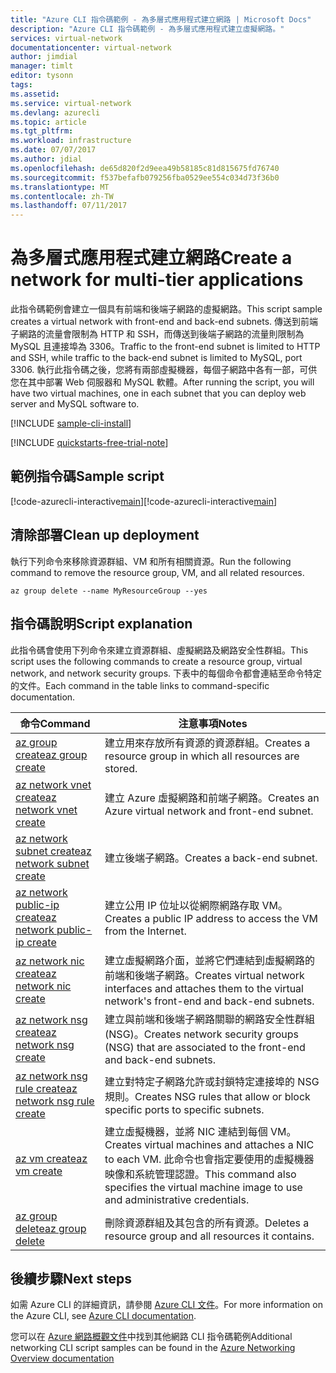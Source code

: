 ```yaml
---
title: "Azure CLI 指令碼範例 - 為多層式應用程式建立網路 | Microsoft Docs"
description: "Azure CLI 指令碼範例 - 為多層式應用程式建立虛擬網路。"
services: virtual-network
documentationcenter: virtual-network
author: jimdial
manager: timlt
editor: tysonn
tags: 
ms.assetid: 
ms.service: virtual-network
ms.devlang: azurecli
ms.topic: article
ms.tgt_pltfrm: 
ms.workload: infrastructure
ms.date: 07/07/2017
ms.author: jdial
ms.openlocfilehash: de65d820f2d9eea49b58185c81d815675fd76740
ms.sourcegitcommit: f537befafb079256fba0529ee554c034d73f36b0
ms.translationtype: MT
ms.contentlocale: zh-TW
ms.lasthandoff: 07/11/2017
---
```

# <a name="create-a-network-for-multi-tier-applications"></a><span data-ttu-id="1be2b-103">為多層式應用程式建立網路</span><span class="sxs-lookup"><span data-stu-id="1be2b-103">Create a network for multi-tier applications</span></span>

<span data-ttu-id="1be2b-104">此指令碼範例會建立一個具有前端和後端子網路的虛擬網路。</span><span class="sxs-lookup"><span data-stu-id="1be2b-104">This script sample creates a virtual network with front-end and back-end subnets.</span></span> <span data-ttu-id="1be2b-105">傳送到前端子網路的流量會限制為 HTTP 和 SSH，而傳送到後端子網路的流量則限制為 MySQL 且連接埠為 3306。</span><span class="sxs-lookup"><span data-stu-id="1be2b-105">Traffic to the front-end subnet is limited to HTTP and SSH, while traffic to the back-end subnet is limited to MySQL, port 3306.</span></span> <span data-ttu-id="1be2b-106">執行此指令碼之後，您將有兩部虛擬機器，每個子網路中各有一部，可供您在其中部署 Web 伺服器和 MySQL 軟體。</span><span class="sxs-lookup"><span data-stu-id="1be2b-106">After running the script, you will have two virtual machines, one in each subnet that you can deploy web server and MySQL software to.</span></span>

[!INCLUDE [sample-cli-install](../../../includes/sample-cli-install.md)]

[!INCLUDE [quickstarts-free-trial-note](../../../includes/quickstarts-free-trial-note.md)]


## <a name="sample-script"></a><span data-ttu-id="1be2b-107">範例指令碼</span><span class="sxs-lookup"><span data-stu-id="1be2b-107">Sample script</span></span>


<span data-ttu-id="1be2b-108">[!code-azurecli-interactive[main](../../../cli_scripts/virtual-network/virtual-network-multi-tier-application/virtual-network-multi-tier-application.sh  "多層式應用程式的虛擬網路")]</span><span class="sxs-lookup"><span data-stu-id="1be2b-108">[!code-azurecli-interactive[main](../../../cli_scripts/virtual-network/virtual-network-multi-tier-application/virtual-network-multi-tier-application.sh  "Virtual network for multi-tier application")]</span></span>

## <a name="clean-up-deployment"></a><span data-ttu-id="1be2b-109">清除部署</span><span class="sxs-lookup"><span data-stu-id="1be2b-109">Clean up deployment</span></span> 

<span data-ttu-id="1be2b-110">執行下列命令來移除資源群組、VM 和所有相關資源。</span><span class="sxs-lookup"><span data-stu-id="1be2b-110">Run the following command to remove the resource group, VM, and all related resources.</span></span>

```azurecli
az group delete --name MyResourceGroup --yes
```

## <a name="script-explanation"></a><span data-ttu-id="1be2b-111">指令碼說明</span><span class="sxs-lookup"><span data-stu-id="1be2b-111">Script explanation</span></span>

<span data-ttu-id="1be2b-112">此指令碼會使用下列命令來建立資源群組、虛擬網路及網路安全性群組。</span><span class="sxs-lookup"><span data-stu-id="1be2b-112">This script uses the following commands to create a resource group, virtual network,  and network security groups.</span></span> <span data-ttu-id="1be2b-113">下表中的每個命令都會連結至命令特定的文件。</span><span class="sxs-lookup"><span data-stu-id="1be2b-113">Each command in the table links to command-specific documentation.</span></span>

| <span data-ttu-id="1be2b-114">命令</span><span class="sxs-lookup"><span data-stu-id="1be2b-114">Command</span></span> | <span data-ttu-id="1be2b-115">注意事項</span><span class="sxs-lookup"><span data-stu-id="1be2b-115">Notes</span></span> |
|---|---|
| [<span data-ttu-id="1be2b-116">az group create</span><span class="sxs-lookup"><span data-stu-id="1be2b-116">az group create</span></span>](/cli/azure/group#create) | <span data-ttu-id="1be2b-117">建立用來存放所有資源的資源群組。</span><span class="sxs-lookup"><span data-stu-id="1be2b-117">Creates a resource group in which all resources are stored.</span></span> |
| [<span data-ttu-id="1be2b-118">az network vnet create</span><span class="sxs-lookup"><span data-stu-id="1be2b-118">az network vnet create</span></span>](/cli/azure/network/vnet#create) | <span data-ttu-id="1be2b-119">建立 Azure 虛擬網路和前端子網路。</span><span class="sxs-lookup"><span data-stu-id="1be2b-119">Creates an Azure virtual network and front-end subnet.</span></span> |
| [<span data-ttu-id="1be2b-120">az network subnet create</span><span class="sxs-lookup"><span data-stu-id="1be2b-120">az network subnet create</span></span>](/cli/azure/network/vnet/subnet#create) | <span data-ttu-id="1be2b-121">建立後端子網路。</span><span class="sxs-lookup"><span data-stu-id="1be2b-121">Creates a back-end subnet.</span></span> |
| [<span data-ttu-id="1be2b-122">az network public-ip create</span><span class="sxs-lookup"><span data-stu-id="1be2b-122">az network public-ip create</span></span>](/cli/azure/network/public-ip#create) | <span data-ttu-id="1be2b-123">建立公用 IP 位址以從網際網路存取 VM。</span><span class="sxs-lookup"><span data-stu-id="1be2b-123">Creates a public IP address to access the VM from the Internet.</span></span> |
| [<span data-ttu-id="1be2b-124">az network nic create</span><span class="sxs-lookup"><span data-stu-id="1be2b-124">az network nic create</span></span>](/cli/azure/network/nic#create) | <span data-ttu-id="1be2b-125">建立虛擬網路介面，並將它們連結到虛擬網路的前端和後端子網路。</span><span class="sxs-lookup"><span data-stu-id="1be2b-125">Creates virtual network interfaces and attaches them to the virtual network's front-end and back-end subnets.</span></span> |
| [<span data-ttu-id="1be2b-126">az network nsg create</span><span class="sxs-lookup"><span data-stu-id="1be2b-126">az network nsg create</span></span>](/cli/azure/network/nsg#create) | <span data-ttu-id="1be2b-127">建立與前端和後端子網路關聯的網路安全性群組 (NSG)。</span><span class="sxs-lookup"><span data-stu-id="1be2b-127">Creates network security groups (NSG) that are associated to the front-end and back-end subnets.</span></span> |
| [<span data-ttu-id="1be2b-128">az network nsg rule create</span><span class="sxs-lookup"><span data-stu-id="1be2b-128">az network nsg rule create</span></span>](/cli/azure/network/nsg/rule#create) |<span data-ttu-id="1be2b-129">建立對特定子網路允許或封鎖特定連接埠的 NSG 規則。</span><span class="sxs-lookup"><span data-stu-id="1be2b-129">Creates NSG rules that allow or block specific ports to specific subnets.</span></span> |
| [<span data-ttu-id="1be2b-130">az vm create</span><span class="sxs-lookup"><span data-stu-id="1be2b-130">az vm create</span></span>](/cli/azure/vm#create) | <span data-ttu-id="1be2b-131">建立虛擬機器，並將 NIC 連結到每個 VM。</span><span class="sxs-lookup"><span data-stu-id="1be2b-131">Creates virtual machines and attaches a NIC to each VM.</span></span> <span data-ttu-id="1be2b-132">此命令也會指定要使用的虛擬機器映像和系統管理認證。</span><span class="sxs-lookup"><span data-stu-id="1be2b-132">This command also specifies the virtual machine image to use and administrative credentials.</span></span> |
| [<span data-ttu-id="1be2b-133">az group delete</span><span class="sxs-lookup"><span data-stu-id="1be2b-133">az group delete</span></span>](/cli/azure/group#delete) | <span data-ttu-id="1be2b-134">刪除資源群組及其包含的所有資源。</span><span class="sxs-lookup"><span data-stu-id="1be2b-134">Deletes a resource group and all resources it contains.</span></span> |

## <a name="next-steps"></a><span data-ttu-id="1be2b-135">後續步驟</span><span class="sxs-lookup"><span data-stu-id="1be2b-135">Next steps</span></span>

<span data-ttu-id="1be2b-136">如需 Azure CLI 的詳細資訊，請參閱 [Azure CLI 文件](/cli/azure/overview)。</span><span class="sxs-lookup"><span data-stu-id="1be2b-136">For more information on the Azure CLI, see [Azure CLI documentation](/cli/azure/overview).</span></span>

<span data-ttu-id="1be2b-137">您可以在 [Azure 網路概觀文件](../cli-samples.md)中找到其他網路 CLI 指令碼範例</span><span class="sxs-lookup"><span data-stu-id="1be2b-137">Additional networking CLI script samples can be found in the [Azure Networking Overview documentation](../cli-samples.md)</span></span>